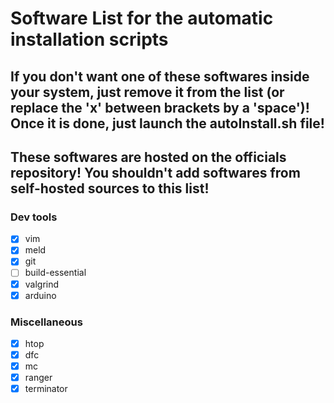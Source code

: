 # Software List for the automatic installation scripts
## If you don't want one of these softwares inside your system, just remove it from the list (or replace the 'x' between brackets by a 'space')! Once it is done, just launch the autoInstall.sh file!
## These softwares are hosted on the officials repository! You shouldn't add softwares from self-hosted sources to this list!

### Dev tools
- [x] vim
- [x] meld
- [x] git
- [ ] build-essential
- [x] valgrind
- [x] arduino

### Miscellaneous
- [x] htop
- [x] dfc
- [x] mc
- [x] ranger
- [x] terminator
